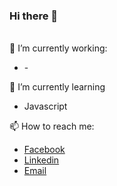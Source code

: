 ### Hi there 👋

<br>
🔭 I’m currently working:<br/>
<ul>
  <li>-</li>
</ul>

🌱 I’m currently learning
<ul>
  <li>Javascript</li>
</ul>

📫 How to reach me:
<ul>
  <li><a href="https://fb.com/egi3rdian">Facebook</a></li>
  <li><a href="https://www.linkedin.com/in/egi-erdian-21a35a196/">Linkedin</a></li>
  <li><a href="mailto:egierdian1@gmail.com">Email</a></li>
</ul>




<!--
**egierdian/egierdian** is a ✨ _special_ ✨ repository because its `README.md` (this file) appears on your GitHub profile.

Here are some ideas to get you started:

- 🔭 I’m currently working
- 🌱 I’m currently learning ...
- 👯 I’m looking to collaborate on ...
- 🤔 I’m looking for help with ...
- 💬 Ask me about ...
- 📫 How to reach me: ...

- 😄 Pronouns: ...
- ⚡ Fun fact: ...
-->
